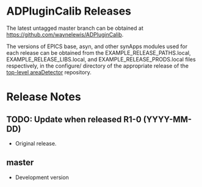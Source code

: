 ADPluginCalib Releases
======================

The latest untagged master branch can be obtained at
https://github.com/waynelewis/ADPluginCalib.

The versions of EPICS base, asyn, and other synApps modules used for each release can be obtained from 
the EXAMPLE_RELEASE_PATHS.local, EXAMPLE_RELEASE_LIBS.local, and EXAMPLE_RELEASE_PRODS.local
files respectively, in the configure/ directory of the appropriate release of the 
[top-level areaDetector](https://github.com/areaDetector/areaDetector) repository.


Release Notes
=============

TODO: Update when released
R1-0 (YYYY-MM-DD)
----
* Original release.

master
------
* Development version
